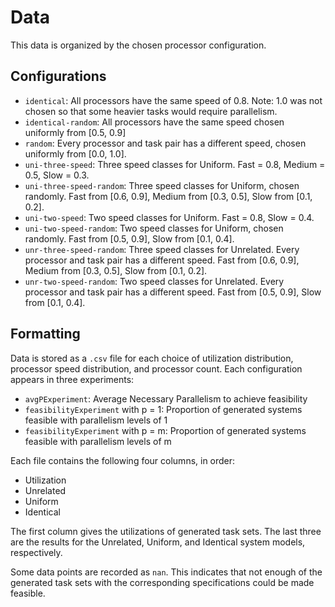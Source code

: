 # Data 

This data is organized by the chosen processor configuration.

## Configurations
  - `identical`: All processors have the same speed of 0.8. Note: 1.0 was not chosen so that some heavier tasks would require parallelism.
  - `identical-random`: All processors have the same speed chosen uniformly from [0.5, 0.9]
  - `random`: Every processor and task pair has a different speed, chosen uniformly from [0.0, 1.0].
  - `uni-three-speed`: Three speed classes for Uniform. Fast = 0.8, Medium = 0.5, Slow = 0.3.
  - `uni-three-speed-random`: Three speed classes for Uniform, chosen randomly. Fast from [0.6, 0.9], Medium from [0.3, 0.5], Slow from [0.1, 0.2].
  - `uni-two-speed`: Two speed classes for Uniform. Fast = 0.8, Slow = 0.4.
  - `uni-two-speed-random`: Two speed classes for Uniform, chosen randomly. Fast from [0.5, 0.9], Slow from [0.1, 0.4].
  - `unr-three-speed-random`: Three speed classes for Unrelated. Every processor and task pair has a different speed. Fast from [0.6, 0.9], Medium from [0.3, 0.5], Slow from [0.1, 0.2].
  - `unr-two-speed-random`: Two speed classes for Unrelated. Every processor and task pair has a different speed. Fast from [0.5, 0.9], Slow from [0.1, 0.4].

## Formatting
Data is stored as a `.csv` file for each choice of utilization distribution, processor speed distribution, and processor count. Each configuration appears in three experiments:
  - `avgPExperiment`: Average Necessary Parallelism to achieve feasibility
  - `feasibilityExperiment` with p = 1: Proportion of generated systems feasible with parallelism levels of 1
  - `feasibilityExperiment` with p = m: Proportion of generated systems feasible with parallelism levels of m

Each file contains the following four columns, in order:
  - Utilization
  - Unrelated
  - Uniform
  - Identical

The first column gives the utilizations of generated task sets. The last three are the results for the Unrelated, Uniform, and Identical system models, respectively.

Some data points are recorded as `nan`. This indicates that not enough of the generated task sets with the corresponding specifications could be made feasible.
